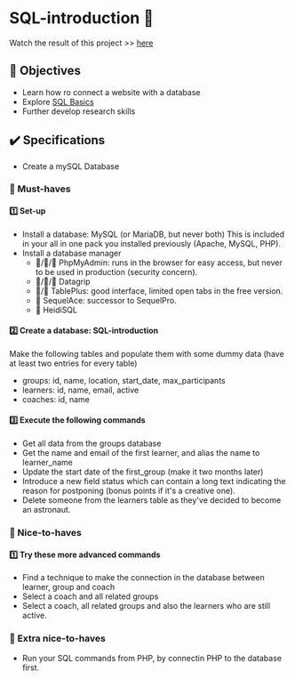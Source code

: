 # SQL-introduction 📑

Watch the result of this project >> [here]()


## 🎯 Objectives
- Learn how ro connect a website with a database
- Explore [SQL Basics](https://github.com/becodeorg/gnt-verou-2/blob/main/3.The-Mountain/07.SQL-introduction/SQL-basics.md)
- Further develop research skills

## ✔️ Specifications
- Create a mySQL Database

### 🌱 Must-haves
#### 1️⃣ Set-up
- Install a database: MySQL (or MariaDB, but never both) This is included in your all in one pack you installed previously (Apache, MySQL, PHP).
- Install a database manager
    - 🍎/🐧/🎤 PhpMyAdmin: runs in the browser for easy access, but never to be used in production (security concern).
    - 🍎/🐧/🎤 Datagrip
    - 🍎/🎤 TablePlus: good interface, limited open tabs in the free version.
    - 🍎 SequelAce: successor to SequelPro.
    - 🎤 HeidiSQL

#### 2️⃣ Create a database: SQL-introduction
Make the following tables and populate them with some dummy data (have at least two entries for every table)
- groups: id, name, location, start_date, max_participants
- learners: id, name, email, active
- coaches: id, name

 #### 3️⃣ Execute the following commands
 - Get all data from the groups database
 - Get the name and email of the first learner, and alias the name to learner_name
 - Update the start date of the first_group (make it two months later)
 - Introduce a new field status which can contain a long text indicating the reason for postponing (bonus points if it's a creative one).
 - Delete someone from the learners table as they've decided to become an astronaut.
 
### 🌻 Nice-to-haves
#### 1️⃣ Try these more advanced commands
- Find a technique to make the connection in the database between learner, group and coach 
- Select a coach and all related groups
- Select a coach, all related groups and also the learners who are still active. 

### 💐 Extra nice-to-haves
- Run your SQL commands from PHP, by connectin PHP to the database first. 

